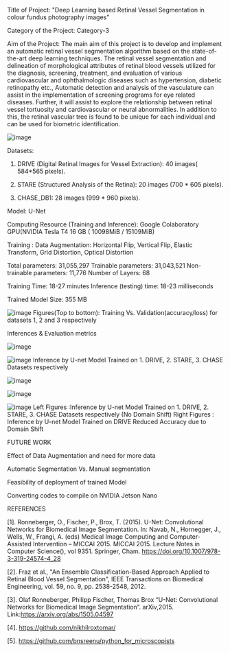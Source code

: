 
Title of Project: "Deep Learning based Retinal Vessel Segmentation in colour fundus photography images"

Category of the Project:  Category-3

Aim of the Project:
The main aim of this project is to develop and implement an automatic retinal vessel segmentation algorithm based on the state-of-the-art deep learning techniques. The retinal vessel segmentation and delineation of morphological attributes of retinal blood vessels  utilized for the diagnosis, screening, treatment, and evaluation of various  cardiovascular and ophthalmologic diseases such as hypertension, diabetic retinopathy etc., Automatic detection and analysis of the vasculature can assist in the implementation of screening programs  for eye related diseases. Further, it will assist to explore the relationship between retinal vessel tortuosity and cardiovascular or neural abnormalities. In addition to this, the retinal vascular tree is found to be unique for each individual and can be used for biometric identification.

![image](https://user-images.githubusercontent.com/117635899/213419552-528794d2-30a8-499a-93fa-1dc4867edb19.png)

Datasets:
1. DRIVE (Digital Retinal Images for Vessel Extraction): 40 images( 584*565 pixels).

2. STARE (Structured Analysis of the Retina): 20 images (700 * 605 pixels).

3. CHASE_DB1: 28 images (999 * 960 pixels).

Model:  U-Net  

Computing Resource (Training and Inference):  Google Colaboratory GPU(NVIDIA Tesla T4 16 GB ( 10098MiB / 15109MiB) 

Training : 
Data Augmentation: Horizontal Flip, Vertical Flip, Elastic Transform, Grid Distortion, Optical Distortion

Total parameters: 31,055,297   Trainable parameters: 31,043,521 Non-trainable parameters: 11,776 Number of Layers: 68

Training Time: 18-27 minutes Inference (testing) time: 18-23 milliseconds                         

Trained Model Size: 355 MB

![image](https://user-images.githubusercontent.com/117635899/213419931-c7c5b9c4-d671-4306-b0be-2fd3d2abcbd3.png)
Figures(Top to bottom): Training Vs. Validation(accuracy/loss) for datasets 1, 2 and 3 respectively

Inferences & Evaluation metrics

![image](https://user-images.githubusercontent.com/117635899/213420181-a67f71f0-cd5c-4413-8170-01d4d1fc0fe1.png)

![image](https://user-images.githubusercontent.com/117635899/213420579-369529a4-e7cf-414d-8473-ea8b5b73c3f7.png)
Inference by U-net Model Trained on 1. DRIVE, 2. STARE, 3. CHASE Datasets respectively

![image](https://user-images.githubusercontent.com/117635899/213420213-bc072e2d-f811-4f5a-98b9-d2a2b139ddc1.png)


![image](https://user-images.githubusercontent.com/117635899/213420531-e450448e-e380-453c-b12a-022e5f9c2b05.png)


![image](https://user-images.githubusercontent.com/117635899/213421582-5ba87a54-9e7c-4f30-aa91-a067c6966f9c.png)
Left Figures :Inference by U-net Model Trained on 1. DRIVE, 2. STARE, 3. CHASE Datasets respectively (No Domain Shift)
Right Figures : Inference by U-net Model Trained on DRIVE Reduced Accuracy due to Domain Shift


FUTURE WORK

Effect of Data Augmentation and need for more data 

Automatic Segmentation Vs.  Manual segmentation

Feasibility of deployment of trained Model

Converting codes to compile on NVIDIA Jetson Nano


REFERENCES

[1]. Ronneberger, O., Fischer, P., Brox, T. (2015). U-Net: Convolutional Networks for Biomedical Image Segmentation. In: Navab, N., Hornegger, J., Wells, W., Frangi, A. (eds) Medical Image Computing and Computer-Assisted Intervention – MICCAI 2015. MICCAI 2015. Lecture Notes in Computer Science(), vol 9351. Springer, Cham. https://doi.org/10.1007/978-3-319-24574-4_28

[2].  Fraz et al., "An Ensemble Classification-Based Approach Applied to Retinal Blood Vessel Segmentation", IEEE Transactions on Biomedical Engineering, vol. 59, no. 9, pp. 2538-2548, 2012.

[3]. Olaf Ronneberger, Philipp Fischer, Thomas Brox “U-Net: Convolutional Networks for Biomedical Image Segmentation”. arXiv,2015. Link:https://arxiv.org/abs/1505.04597

[4]. https://github.com/nikhilroxtomar/

[5]. https://github.com/bnsreenu/python_for_microscopists







